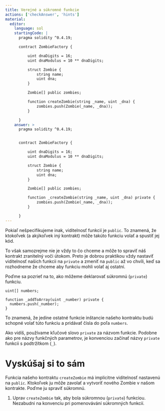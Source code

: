```yaml
---
title: Verejné a súkromné funkcie
actions: ['checkAnswer', 'hints']
material:
  editor:
    language: sol
    startingCode: |
      pragma solidity ^0.4.19;

      contract ZombieFactory {

          uint dnaDigits = 16;
          uint dnaModulus = 10 ** dnaDigits;

          struct Zombie {
              string name;
              uint dna;
          }

          Zombie[] public zombies;

          function createZombie(string _name, uint _dna) {
              zombies.push(Zombie(_name, _dna));
          }

      }
    answer: >
      pragma solidity ^0.4.19;


      contract ZombieFactory {

          uint dnaDigits = 16;
          uint dnaModulus = 10 ** dnaDigits;

          struct Zombie {
              string name;
              uint dna;
          }

          Zombie[] public zombies;

          function _createZombie(string _name, uint _dna) private {
              zombies.push(Zombie(_name, _dna));
          }

      }
---
```


Pokiaľ nešpecifikujeme inak, viditelnosť funkcií je `public`. To znamená, že ktokoľvek (a akýkoľvek iný kontrakt) môže takúto funkciu volať a spustiť jej kód.

To však samozrejme nie je vždy to čo chceme a môže to spraviť náš kontrakt zranitelný voči útokom. Preto je dobrou praktikou vždy nastaviť viditelnosť našich funkcii na `private` a zmeniť na `public` až vo chvíli, keď sa rozhodneme že chceme aby funkciu mohli volať aj ostatní.

Poďme sa pozrieť na to, ako môžeme deklarovať súkromnú (`private`) funkciu.

```
uint[] numbers;

function _addToArray(uint _number) private {
  numbers.push(_number);
}
```

To znamená, že jedine ostatné funkcie inštancie našeho kontraktu budú schopné volať túto funkciu a pridávať čísla do poľa `numbers`.

Ako vidíš, používame kľučové slovo `private` za názvom funkcie. Podobne ako pre názvy funkčných parametrov, je konvenciou začínať názvy `private` funkcii s podtržítkom (`_`).

# Vyskúšaj si to sám

Funkcia našeho kontraktu `createZombie` má implicitne viditelnosť nastavenú na `public`. Ktokoľvek ju môže zavolať a vytvoriť nového Zombie v našom kontrakte. Poďme ju spraviť súkromnú.

1. Uprav `createZombie` tak, aby bola súkromnou (`private`) funkciou. Nezabudni na konvenciu pri pomenovávání súkromných funkcií.
